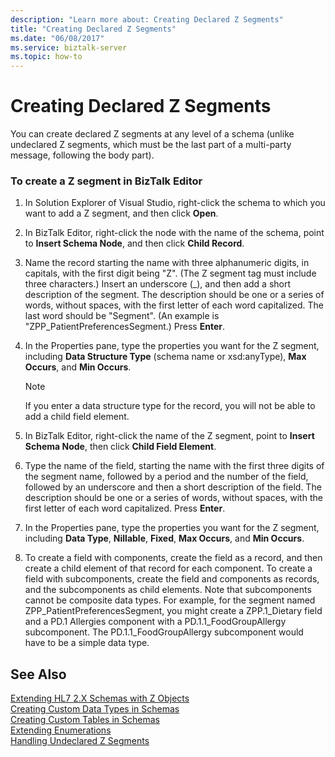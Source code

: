 ```yaml
---
description: "Learn more about: Creating Declared Z Segments"
title: "Creating Declared Z Segments"
ms.date: "06/08/2017"
ms.service: biztalk-server
ms.topic: how-to
---
```

# Creating Declared Z Segments
You can create declared Z segments at any level of a schema (unlike undeclared Z segments, which must be the last part of a multi-party message, following the body part).  
  
### To create a Z segment in BizTalk Editor  
  
1.  In Solution Explorer of Visual Studio, right-click the schema to which you want to add a Z segment, and then click **Open**.  
  
2.  In BizTalk Editor, right-click the node with the name of the schema, point to **Insert Schema Node**, and then click **Child Record**.  
  
3.  Name the record starting the name with three alphanumeric digits, in capitals, with the first digit being "Z". (The Z segment tag must include three characters.) Insert an underscore (_), and then add a short description of the segment. The description should be one or a series of words, without spaces, with the first letter of each word capitalized. The last word should be "Segment". (An example is "ZPP_PatientPreferencesSegment.) Press **Enter**.  
  
4.  In the Properties pane, type the properties you want for the Z segment, including **Data Structure Type** (schema name or xsd:anyType), **Max Occurs**, and **Min Occurs**.  
  
    > [!NOTE]
    >  If you enter a data structure type for the record, you will not be able to add a child field element.  
  
5.  In BizTalk Editor, right-click the name of the Z segment, point to **Insert Schema Node**, then click **Child Field Element**.  
  
6.  Type the name of the field, starting the name with the first three digits of the segment name, followed by a period and the number of the field, followed by an underscore and then a short description of the field. The description should be one or a series of words, without spaces, with the first letter of each word capitalized. Press **Enter**.  
  
7.  In the Properties pane, type the properties you want for the Z segment, including **Data Type**, **Nillable**, **Fixed**, **Max Occurs**, and **Min Occurs**.  
  
8.  To create a field with components, create the field as a record, and then create a child element of that record for each component. To create a field with subcomponents, create the field and components as records, and the subcomponents as child elements. Note that subcomponents cannot be composite data types. For example, for the segment named ZPP_PatientPreferencesSegment, you might create a ZPP.1_Dietary field and a PD.1 Allergies component with a PD.1.1_FoodGroupAllergy subcomponent. The PD.1.1_FoodGroupAllergy subcomponent would have to be a simple data type.  
  
## See Also  
 [Extending HL7 2.X Schemas with Z Objects](../../adapters-and-accelerators/accelerator-hl7/extending-hl7-2-x-schemas-with-z-objects.md)   
 [Creating Custom Data Types in Schemas](../../adapters-and-accelerators/accelerator-hl7/creating-custom-data-types-in-schemas.md)   
 [Creating Custom Tables in Schemas](../../adapters-and-accelerators/accelerator-hl7/creating-custom-tables-in-schemas.md)   
 [Extending Enumerations](../../adapters-and-accelerators/accelerator-hl7/extending-enumerations.md)   
 [Handling Undeclared Z Segments](../../adapters-and-accelerators/accelerator-hl7/handling-undeclared-z-segments.md)
